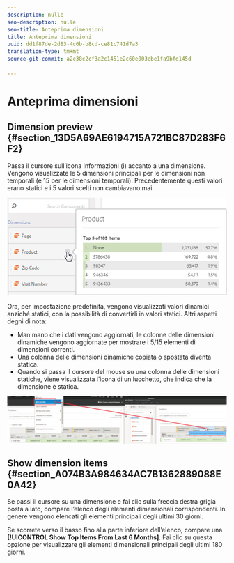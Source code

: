 ```yaml
---
description: nulle
seo-description: nulle
seo-title: Anteprima dimensioni
title: Anteprima dimensioni
uuid: dd1f87de-2d83-4c6b-b8cd-ce81c741d7a3
translation-type: tm+mt
source-git-commit: a2c38c2cf3a2c1451e2c60e003ebe1fa9bfd145d

---
```



# Anteprima dimensioni

## Dimension preview {#section_13D5A69AE6194715A721BC87D283F6F2}

Passa il cursore sull’icona Informazioni (i) accanto a una dimensione. Vengono visualizzate le 5 dimensioni principali per le dimensioni non temporali (e 15 per le dimensioni temporali). Precedentemente questi valori erano statici e i 5 valori scelti non cambiavano mai.

![](assets/dimension-preview.png)

Ora, per impostazione predefinita, vengono visualizzati valori dinamici anziché statici, con la possibilità di convertirli in valori statici. Altri aspetti degni di nota:

* Man mano che i dati vengono aggiornati, le colonne delle dimensioni dinamiche vengono aggiornate per mostrare i 5/15 elementi di dimensioni correnti.
* Una colonna delle dimensioni dinamiche copiata o spostata diventa statica.
* Quando si passa il cursore del mouse su una colonna delle dimensioni statiche, viene visualizzata l’icona di un lucchetto, che indica che la dimensione è statica.

![](assets/dimension_static.png)

## Show dimension items {#section_A074B3A984634AC7B1362889088E0A42}

Se passi il cursore su una dimensione e fai clic sulla freccia destra grigia posta a lato, compare l’elenco degli elementi dimensionali corrispondenti. In genere vengono elencati gli elementi principali degli ultimi 30 giorni.

Se scorrete verso il basso fino alla parte inferiore dell’elenco, compare una **[!UICONTROL Show Top Items From Last 6 Months]**. Fai clic su questa opzione per visualizzare gli elementi dimensionali principali degli ultimi 180 giorni.
